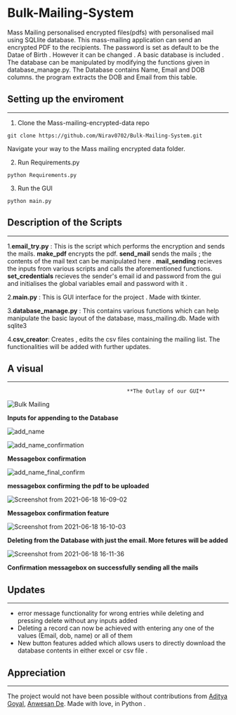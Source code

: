 # Bulk-Mailing-System
Mass Mailing personalised encrypted files(pdfs) with personalised mail using SQLlite database. This mass-mailing application can send an encrypted PDF to the recipients. The password is set as default to be the Datae of Birth . However it can be changed . A basic database is included . The database can be manipulated by modifying the functions given in database_manage.py. The Database contains Name, Email and DOB columns. the program extracts the DOB and Email from this table. 

## Setting up the enviroment
------------------------------------------------------------------------

1. Clone the Mass-mailing-encrypted-data repo

```
git clone https://github.com/Nirav0702/Bulk-Mailing-System.git
```
Navigate your way to the Mass mailing encrypted data folder. 

2. Run Requirements.py

```
python Requirements.py
```

3. Run the GUI 

```
python main.py
```

## Description of the Scripts
-----------------------------------------------------------------------

1.**email_try.py** : This is the script which performs the encryption and sends the mails. **make_pdf** encrypts the pdf. **send_mail** sends the mails ; the contents of the mail text can be manipulated here . **mail_sending** recieves the inputs from various scripts and calls the aforementioned functions. **set_credentials** recieves the sender's email id and password from the gui and initialises the global variables email and password with it .

2.**main.py** : This is GUI interface for the project . Made with tkinter. 

3.**database_manage.py** : This contains various functions which can help manipulate the basic layout of the database, mass_mailing.db. Made with sqlite3

4.**csv_creator**: Creates , edits the csv files containing the mailing list. The functionalities will be added with further updates. 


## A visual 
-------------------------------------------------------------------------
                                          **The Outlay of our GUI**

![Bulk Mailing](https://user-images.githubusercontent.com/54586517/125111264-53157a00-e103-11eb-973b-d2b232010234.png)

**Inputs for appending to the Database**

![add_name](https://user-images.githubusercontent.com/54586517/125112725-2b271600-e105-11eb-86e2-d109c706d9a8.png)

![add_name_confirmation](https://user-images.githubusercontent.com/54586517/125112902-75a89280-e105-11eb-8518-34588a35a6e3.png)

**Messagebox confirmation**

![add_name_final_confirm](https://user-images.githubusercontent.com/54586517/125113748-aa691980-e106-11eb-80f4-3b8468a692fa.png)

**messagebox confirming the pdf to be uploaded**

![Screenshot from 2021-06-18 16-09-02](https://user-images.githubusercontent.com/64825911/122552207-a1c77b00-d053-11eb-8b6a-d0a15726abcc.png)

**Messagebox confirmation feature**

![Screenshot from 2021-06-18 16-10-03](https://user-images.githubusercontent.com/64825911/122552242-ae4bd380-d053-11eb-9197-e5169634cf0d.png)

**Deleting from the Database with just the email. More fetures will be added**

![Screenshot from 2021-06-18 16-11-36](https://user-images.githubusercontent.com/64825911/122552315-c7ed1b00-d053-11eb-9188-454f788bd75e.png)

**Confirmation messagebox on successfully sending all the mails**



## Updates
---------------------------------------------------------------------------
- error message functionality for wrong entries while deleting and pressing delete without any inputs added
- Deleting a record can now be achieved with entering any one of the values (Email, dob, name) or all of them 
- New button features added which allows users to directly download the database contents in either excel or csv file .




## Appreciation
---------------------------------------------------------------------------

The project would not have been possible without contributions from [Aditya Goyal](https://github.com/adigo12), [Anwesan De](https://github.com/19-ade). Made with love,  in Python .
